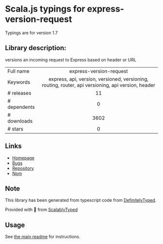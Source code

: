 
# Scala.js typings for express-version-request

Typings are for version 1.7

## Library description:
versions an incoming request to Express based on header or URL

|                    |                 |
| ------------------ | :-------------: |
| Full name          | express-version-request |
| Keywords           | express, api, version, versioned, versioning, routing, router, api versioning, api version, header |
| # releases         | 11 |
| # dependents       | 0 |
| # downloads        | 3602 |
| # stars            | 0 |

## Links
- [Homepage](https://github.com/lirantal/express-version-request#readme)
- [Bugs](https://github.com/lirantal/express-version-request/issues)
- [Repository](https://github.com/lirantal/express-version-request)
- [Npm](https://www.npmjs.com/package/express-version-request)
    


## Note
This library has been generated from typescript code from [DefinitelyTyped](https://definitelytyped.org).

Provided with :purple_heart: from [ScalablyTyped](https://github.com/oyvindberg/ScalablyTyped)

## Usage
See [the main readme](../../readme.md) for instructions.


